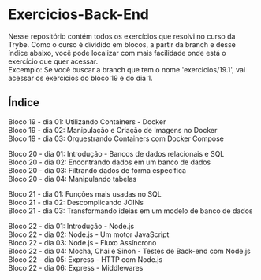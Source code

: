 # Exercicios-Back-End
Nesse repositório contém todos os exercícios que resolvi no curso da Trybe. Como o curso é dividido em blocos, a partir da branch e desse índice abaixo, você pode localizar com mais facilidade onde está o exercício que quer acessar. <br>
Excemplo: Se você buscar a branch que tem o nome 'exercicios/19.1', vai acessar os exercícios do bloco 19 e do dia 1.

## Índice
Bloco 19 - dia 01: Utilizando Containers - Docker<br>
Bloco 19 - dia 02: Manipulação e Criação de Imagens no Docker<br>
Bloco 19 - dia 03: Orquestrando Containers com Docker Compose<br>

Bloco 20 - dia 01: Introdução - Bancos de dados relacionais e SQL<br>
Bloco 20 - dia 02: Encontrando dados em um banco de dados<br>
Bloco 20 - dia 03: Filtrando dados de forma específica<br>
Bloco 20 - dia 04: Manipulando tabelas<br>

Bloco 21 - dia 01: Funções mais usadas no SQL<br>
Bloco 21 - dia 02: Descomplicando JOINs<br>
Bloco 21 - dia 03: Transformando ideias em um modelo de banco de dados<br>

Bloco 22 - dia 01: Introdução - Node.js<br>
Bloco 22 - dia 02: Node.js - Um motor JavaScript<br>
Bloco 22 - dia 03: Node.js - Fluxo Assíncrono<br>
Bloco 22 - dia 04: Mocha, Chai e Sinon - Testes de Back-end com Node.js<br>
Bloco 22 - dia 05: Express - HTTP com Node.js<br>
Bloco 22 - dia 06: Express - Middlewares<br>
